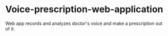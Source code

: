 # Voice-prescription-web-application
Web app records and analyzes doctor's voice and make a prescription out of it.
